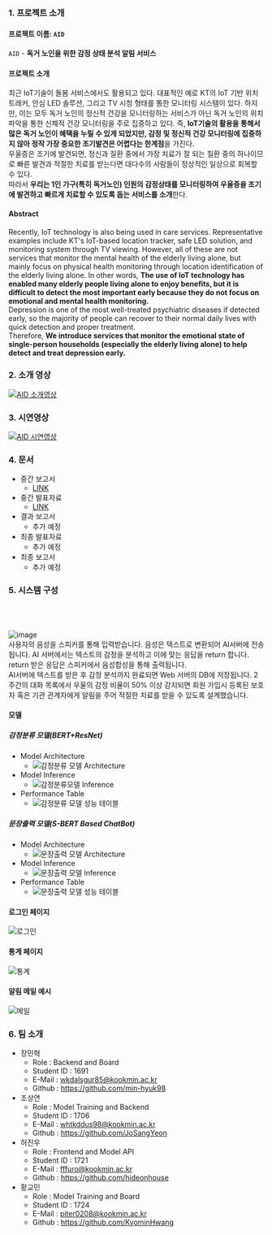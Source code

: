 ### 1. 프로젝트 소개

#### 프로젝트 이름: `AID`<br>
`AID` - **독거 노인을 위한 감정 상태 분석 알림 서비스**

#### 프로젝트 소개
최근 IoT기술이 돌봄 서비스에서도 활용되고 있다. 대표적인 예로 KT의 IoT 기반 위치 트래커, 안심 LED 솔루션, 그리고 TV 시청 형태를 통한 모니터링 시스템이 있다. 하지만, 이는 모두 독거 노인의 정신적 건강을 모니터링하는 서비스가 아닌 독거 노인의 위치 파악을 통한 신체적 건강 모니터링을 주로 집중하고 있다. 즉, **IoT기술의 활용을 통해서 많은 독거 노인이 혜택을 누릴 수 있게 되었지만, 감정 및 정신적 건강 모니터링에 집중하지 않아 정작 가장 중요한 조기발견은 어렵다는 한계점**을 가진다.<br>
우울증은 조기에 발견되면, 정신과 질환 중에서 가장 치료가 잘 되는 질환 중의 하나이므로 빠른 발견과 적절한 치료를 받는다면  대다수의 사람들이 정상적인 일상으로 회복할 수 있다.<br>
따라서 **우리는 1인 가구(특히 독거노인) 인원의 감정상태를 모니터링하여 우울증을 조기에 발견하고 빠르게 치료할 수 있도록 돕는 서비스를 소개**한다.

#### Abstract 
Recently, IoT technology is also being used in care services. Representative examples include KT's IoT-based location tracker, safe LED solution, and monitoring system through TV viewing. However, all of these are not services that monitor the mental health of the elderly living alone, but mainly focus on physical health monitoring through location identification of the elderly living alone. In other words, **The use of IoT technology has enabled many elderly people living alone to enjoy benefits, but it is difficult to detect the most important early because they do not focus on emotional and mental health monitoring.**<br>
Depression is one of the most well-treated psychiatric diseases if detected early, so the majority of people can recover to their normal daily lives with quick detection and proper treatment.<br>
Therefore, **We introduce services that monitor the emotional state of single-person households (especially the elderly living alone) to help detect and treat depression early.**

### 2. 소개 영상
[![AID 소개영상](https://user-images.githubusercontent.com/28241676/169681318-e2c577c7-c4c1-4c59-acd0-f54c2c219bdc.png)](https://youtu.be/Tgn2YCNgPzI)

### 3. 시연영상
[![AID 시연영상](https://user-images.githubusercontent.com/28241676/169681332-17731554-500f-496a-b6a4-01fad979c54e.png)](https://youtu.be/CSO4FrF0IsA)

### 4. 문서
+ 중간 보고서
  + [LINK](https://github.com/kookmin-sw/capstone-2022-12/blob/master/docs/%ED%8C%8012-%EC%A4%91%EA%B0%84%EB%B3%B4%EA%B3%A0%EC%84%9C.pdf)
+ 중간 발표자료
  + [LINK](https://github.com/kookmin-sw/capstone-2022-12/blob/master/docs/%ED%8C%8012-%EC%A4%91%EA%B0%84%EB%B0%9C%ED%91%9C%EC%9E%90%EB%A3%8C.pdf)
+ 결과 보고서
  + 추가 예정
+ 최종 발표자료
  + 추가 예정
+ 최종 보고서
  + 추가 예정

### 5. 시스템 구성
<br><br><br>![image](https://user-images.githubusercontent.com/28241676/169680918-4fc0a1f3-3fcf-4559-b412-14151116b91a.png)<br>
사용자의 음성을 스피커를 통해 입력받습니다. 음성은 텍스트로 변환되어 AI서버에 전송됩니다. AI 서버에서는 텍스트의 감정을 분석하고 이에 맞는 응답을 return 합니다. return 받은 응답은 스피커에서 음성합성을 통해 출력됩니다.<br>
AI서버에 텍스트를 받은 후 감정 분석까지 완료되면 Web 서버의 DB에 저장됩니다. 2주간의 대화 목록에서 우울의 감정 비율이 50% 이상 감지되면 회원 가입시 등록된 보호자 혹은 기관 관계자에게 알림을 주어 적절한 치료를 받을 수 있도록 설계했습니다.

#### 모델
##### 감정분류 모델(BERT+ResNet)
+ Model Architecture 
  + ![감정분류 모델 Architecture](https://user-images.githubusercontent.com/28241676/169647189-833a96ca-8522-4c4e-b815-00edd807dd37.png)
+ Model Inference
  + ![감정분류모델 Inference](https://user-images.githubusercontent.com/28241676/169647405-29ad49fa-6b6f-4ba5-8b3f-6f7a129fb1dc.gif)
+ Performance Table
  + ![감정분류 모델 성능 테이블](https://user-images.githubusercontent.com/28241676/169647343-ec61f68e-ce83-4d4c-87db-858aecce2046.png)
##### 문장출력 모델(S-BERT Based ChatBot)
+ Model Architecture
  + ![문장출력 모델 Architecture](https://user-images.githubusercontent.com/28241676/169647285-933bb81b-fcdc-43cb-8187-8eb2b547ca8e.png)
+ Model Inference
  + ![문장출력 모델 Inference](https://user-images.githubusercontent.com/28241676/169647391-b9c80489-f164-4829-a2c7-8627c77175d4.gif)
+ Performance Table
  + ![문장출력 모델 성능 테이블](https://user-images.githubusercontent.com/28241676/169647356-942a6527-2b10-42cc-adee-2871c285e057.png)

#### 로그인 페이지
![로그인](https://user-images.githubusercontent.com/28241676/169687469-2dac97bf-cce0-4c90-a454-e03f4a671f7b.png)


#### 통계 페이지
![통계](https://user-images.githubusercontent.com/28241676/169687481-1ff782fe-7615-4fd3-8c25-a76bc404e2b0.png)


#### 알림 메일 예시
![메일](https://user-images.githubusercontent.com/28241676/169687490-f600b635-6170-4913-a185-2a1dfb9827f9.png)



### 6. 팀 소개
* 장민혁
  * Role : Backend and Board
  * Student ID : 1691
  * E-Mail : wkdalsgur85@kookmin.ac.kr
  * Github : https://github.com/min-hyuk98
* 조상연
  * Role : Model Training and Backend
  * Student ID : 1706
  * E-Mail : whtkddus98@kookmin.ac.kr
  * Github : https://github.com/JoSangYeon
* 허진우
  * Role : Frontend and Model API
  * Student ID : 1721
  * E-Mail : fffuro@kookmin.ac.kr
  * Github : https://github.com/hideonhouse
* 황교민
  * Role : Model Training and Board
  * Student ID : 1724
  * E-Mail : piter0208@kookmin.ac.kr
  * Github : https://github.com/KyominHwang
